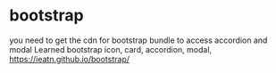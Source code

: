 # bootstrap
you need to get the cdn for bootstrap bundle to access accordion and modal
Learned bootstrap icon, card, accordion, modal,
https://ieatn.github.io/bootstrap/



